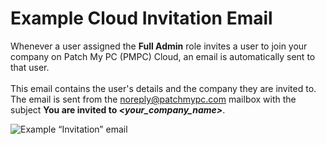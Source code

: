 # Example Cloud Invitation Email

Whenever a user assigned the **Full Admin** role invites a user to join your company on Patch My PC (PMPC) Cloud, an email is automatically sent to that user.\
\
This email contains the user's details and the company they are invited to. The email is sent from the [noreply@patchmypc.com](mailto:noreply@patchmypc.com) mailbox with the subject **You are invited to&#x20;**_**\<your\_company\_name>**_.

![Example “Invitation” email](../../../.gitbook/assets/image-\(614\).png)
